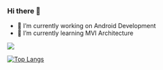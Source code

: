 ### Hi there 👋

<!--
**emeruvia/emeruvia** is a ✨ _special_ ✨ repository because its `README.md` (this file) appears on your GitHub profile.

Here are some ideas to get you started:

- 🔭 I’m currently working on ...
- 🌱 I’m currently learning ...
- 👯 I’m looking to collaborate on ...
- 🤔 I’m looking for help with ...
- 💬 Ask me about ...
- 📫 How to reach me: ...
- 😄 Pronouns: ...
- ⚡ Fun fact: ...
-->
- 🔭 I’m currently working on Android Development
- 🌱 I’m currently learning MVI Architecture

![](https://github-readme-stats.vercel.app/api?username=emeruvia&show_icons=truel&include_all_commits=true&count_private=true)

[![Top Langs](https://github-readme-stats.vercel.app/api/top-langs/?username=emeruvia&layout=compact)](https://github.com/emeruvia?tab=repositories)
